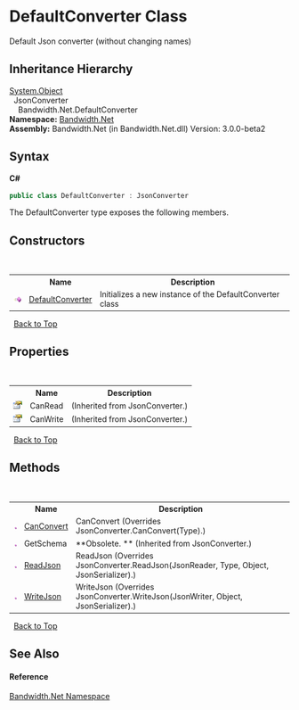 ﻿# DefaultConverter Class
 

Default Json converter (without changing names)


## Inheritance Hierarchy
<a href="http://msdn2.microsoft.com/en-us/library/e5kfa45b" target="_blank">System.Object</a><br />&nbsp;&nbsp;JsonConverter<br />&nbsp;&nbsp;&nbsp;&nbsp;Bandwidth.Net.DefaultConverter<br />
**Namespace:**&nbsp;<a href ="N_Bandwidth_Net.md">Bandwidth.Net</a><br />**Assembly:**&nbsp;Bandwidth.Net (in Bandwidth.Net.dll) Version: 3.0.0-beta2

## Syntax

**C#**<br />
``` C#
public class DefaultConverter : JsonConverter
```

The DefaultConverter type exposes the following members.


## Constructors
&nbsp;<table><tr><th></th><th>Name</th><th>Description</th></tr><tr><td>![Public method](media/pubmethod.gif "Public method")</td><td><a href ="M_Bandwidth_Net_DefaultConverter__ctor.md">DefaultConverter</a></td><td>
Initializes a new instance of the DefaultConverter class</td></tr></table>&nbsp;
<a href="#defaultconverter-class">Back to Top</a>

## Properties
&nbsp;<table><tr><th></th><th>Name</th><th>Description</th></tr><tr><td>![Public property](media/pubproperty.gif "Public property")</td><td>CanRead</td><td> (Inherited from JsonConverter.)</td></tr><tr><td>![Public property](media/pubproperty.gif "Public property")</td><td>CanWrite</td><td> (Inherited from JsonConverter.)</td></tr></table>&nbsp;
<a href="#defaultconverter-class">Back to Top</a>

## Methods
&nbsp;<table><tr><th></th><th>Name</th><th>Description</th></tr><tr><td>![Public method](media/pubmethod.gif "Public method")</td><td><a href ="M_Bandwidth_Net_DefaultConverter_CanConvert.md">CanConvert</a></td><td>
CanConvert
 (Overrides JsonConverter.CanConvert(Type).)</td></tr><tr><td>![Public method](media/pubmethod.gif "Public method")</td><td>GetSchema</td><td> **Obsolete. ** (Inherited from JsonConverter.)</td></tr><tr><td>![Public method](media/pubmethod.gif "Public method")</td><td><a href ="M_Bandwidth_Net_DefaultConverter_ReadJson.md">ReadJson</a></td><td>
ReadJson
 (Overrides JsonConverter.ReadJson(JsonReader, Type, Object, JsonSerializer).)</td></tr><tr><td>![Public method](media/pubmethod.gif "Public method")</td><td><a href ="M_Bandwidth_Net_DefaultConverter_WriteJson.md">WriteJson</a></td><td>
WriteJson
 (Overrides JsonConverter.WriteJson(JsonWriter, Object, JsonSerializer).)</td></tr></table>&nbsp;
<a href="#defaultconverter-class">Back to Top</a>

## See Also


#### Reference
<a href ="N_Bandwidth_Net.md">Bandwidth.Net Namespace</a><br />